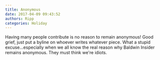 ```yaml
---
title: Anonymous
date: 2017-04-09 09:43:52
authors: Ripp
categories: Holiday
---
```


 Having many people contribute is no reason to remain anonymous!  Good grief, just put a byline on whoever writes whatever piece.  What a stupid excuse...especially when we all know the real reason why Baldwin Insider remains anonymous.  They must think we're idiots.